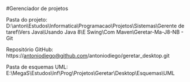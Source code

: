 
#Gerenciador de projetos

Pasta do projeto: D:\anton\Estudos\Informatica\Programacao\Projetos\Sistemas\Gerente de taref\Vers Java\Usando Java 8\E Swing\Com Maven\Geretar-Ma-J8-NB - Git

Repositório GitHub: https://antoniodiego@github.com/antoniodiego/geretar_desktop.git

Pasta de esquemas UML: E:\MegaS\Estudos\Inf\Prog\Projetos\Geretar\Desktop\Esquemas\UML
